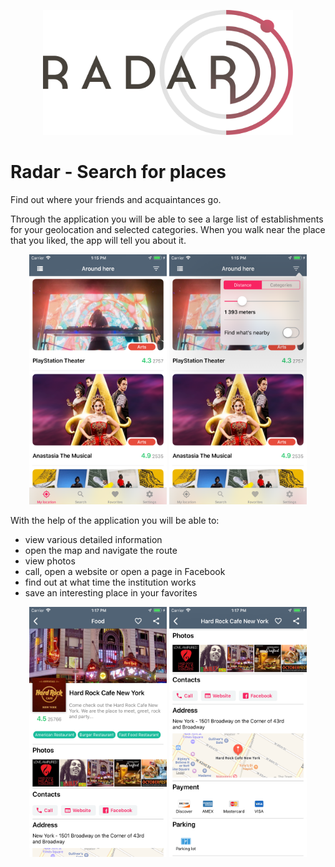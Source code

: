 <p align="center">
	<img src="https://raw.githubusercontent.com/kvyatkovskys/radar/master/screenshots/logo.png" width="400" height="200">
</p>

# Radar - Search for places

Find out where your friends and acquaintances go.

Through the application you will be able to see a large list of establishments for your geolocation and selected categories. When you walk near the place that you liked, the app will tell you about it.

<p align="center">
	<img src="https://github.com/kvyatkovskys/radar/blob/master/screenshots/screen%231.png" width="220" height="400">
	<img src="https://github.com/kvyatkovskys/radar/blob/master/screenshots/screen%233.png" width="220" height="400">
</p>

With the help of the application you will be able to:
- view various detailed information
- open the map and navigate the route
- view photos
- сall, open a website or open a page in Faсebook
- find out at what time the institution works
- save an interesting place in your favorites

<p align="center">
	<img src="https://github.com/kvyatkovskys/radar/blob/master/screenshots/screen%234.png" width="220" height="400">
	<img src="https://github.com/kvyatkovskys/radar/blob/master/screenshots/screen%235.png" width="220" height="400">
</p>
